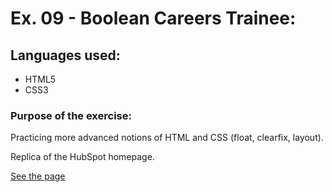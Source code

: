 # Ex. 09 - Boolean Careers Trainee:

## Languages used:

- HTML5
- CSS3

### Purpose of the exercise:

Practicing more advanced notions of HTML and CSS (float, clearfix, layout).

Replica of the HubSpot homepage.

[See the page](https://francesco-allera.github.io/html-css-hubspot)
